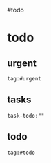 #todo
# todo


## urgent

```query
tag:#urgent
```

## tasks

```query
task-todo:""
```


## todo

```query
tag:#todo
```



